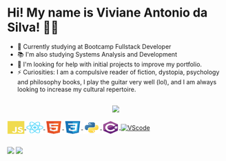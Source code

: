 # Hi! My name is Viviane Antonio da Silva! 🌈👋

- 🚀 Currently studying at Bootcamp Fullstack Developer
- 📚 I'm also studying Systems Analysis and Development
- 🤔 I'm looking for help with initial projects to improve my portfolio.
- ⚡ Curiosities: I am a compulsive reader of fiction, dystopia, psychology and philosophy books, I play the guitar very well (lol), and I am always looking to increase my cultural repertoire.
##
<div align="center">
  <a href="https://github.com/VivianeAntonio">
  <img height="200em" src="https://github-readme-stats.vercel.app/api/top-langs/?username=VivianeAntonio&layout=compact&langs_count=7&theme=synthwave"/>
</div>

  <div style="display: inline_block"><br>
  <img align="center" alt="Js" height="30" width="40" src="https://raw.githubusercontent.com/devicons/devicon/master/icons/javascript/javascript-plain.svg">
  <img align="center" alt="React" height="30" width="40" src="https://raw.githubusercontent.com/devicons/devicon/master/icons/react/react-original.svg">
  <img align="center" alt="HTML" height="30" width="40" src="https://raw.githubusercontent.com/devicons/devicon/master/icons/html5/html5-original.svg">
  <img align="center" alt="CSS" height="30" width="40" src="https://raw.githubusercontent.com/devicons/devicon/master/icons/css3/css3-original.svg">
  <img align="center" alt="Python" height="30" width="40" src="https://raw.githubusercontent.com/devicons/devicon/master/icons/python/python-original.svg">
  <img align="center" alt="Csharp" height="30" width="40" src="https://raw.githubusercontent.com/devicons/devicon/master/icons/csharp/csharp-original.svg">
  <img align="center" alt="VScode" height="30" width="40" src="https://cdn.jsdelivr.net/gh/devicons/devicon/icons/visualstudio/visualstudio-plain.svg"> 
</div>
  
##

<div> 
  <a href = "mailto:asilvaviviane@gmail.com"><img src="https://img.shields.io/badge/Gmail-D14836?style=for-the-badge&logo=gmail&logoColor=white" target="_blank"></a>
  <a href="https://www.linkedin.com/in/vivianeantoniodasilva/" target="_blank"><img src="https://img.shields.io/badge/LinkedIn-0077B5?style=for-the-badge&logo=linkedin&logoColor=white" target="_blank"></a> 
 
